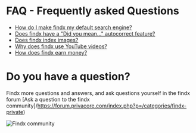 # FAQ - Frequently asked Questions  

- [How do I make findx my default search engine?](/en/findxinfirefox)
- [Does findx have a "Did you mean..." autocorrect feature?](/en/faq/did-you-mean)
- [Does findx index images?](/en/faq/image-index)
- [Why does findx use YouTube videos?](/en/faq/why-youtube)
- [How does findx earn money?](/en/faq/monetisation)

# Do you have a question? 
Findx more questions and answers, and ask questions yourself in the findx forum
[Ask a question to the findx community]/https://forum.privacore.com/index.php?p=/categories/findx-private)

![Findx community](https://forum.privacore.com/themes/privacore/images/findx-large.png) 

